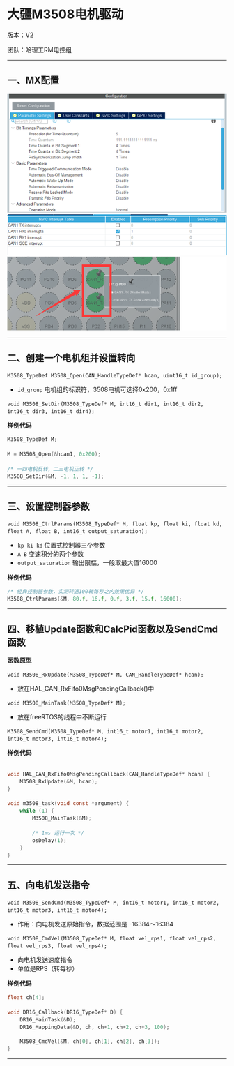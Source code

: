 # 大疆M3508电机驱动

版本：V2

团队：哈理工RM电控组

---

## 一、MX配置

![img1](https://github.com/RainFromCN/rm_aboard_driver/blob/master/M3508/img1.png)
![img2](https://github.com/RainFromCN/rm_aboard_driver/blob/master/M3508/img2.png)
![img3](https://github.com/RainFromCN/rm_aboard_driver/blob/master/M3508/img3.png)

---

## 二、创建一个电机组并设置转向

`M3508_TypeDef M3508_Open(CAN_HandleTypeDef* hcan, uint16_t id_group);`

- `id_group` 电机组的标识符，3508电机可选择0x200，0x1ff

`void M3508_SetDir(M3508_TypeDef* M, int16_t dir1, int16_t dir2, int16_t dir3, int16_t dir4);`

**样例代码**
```c
M3508_TypeDef M;

M = M3508_Open(&hcan1, 0x200);

/* 一四电机反转，二三电机正转 */
M3508_SetDir(&M, -1, 1, 1, -1);
```

---

## 三、设置控制器参数

`void M3508_CtrlParams(M3508_TypeDef* M, float kp, float ki, float kd, float A, float B, int16_t output_saturation);`

- `kp ki kd` 位置式控制器三个参数
- `A B` 变速积分的两个参数
- `output_saturation` 输出限幅，一般取最大值16000

**样例代码**
```c
/* 经典控制器参数，实测转速100转每秒之内效果优异 */
M3508_CtrlParams(&M, 80.f, 16.f, 0.f, 3.f, 15.f, 16000);
```

---

## 四、移植Update函数和CalcPid函数以及SendCmd函数



**函数原型**

`void M3508_RxUpdate(M3508_TypeDef* M, CAN_HandleTypeDef* hcan);`

- 放在HAL_CAN_RxFifo0MsgPendingCallback()中

`void M3508_MainTask(M3508_TypeDef* M);`

- 放在freeRTOS的线程中不断运行

`M3508_SendCmd(M3508_TypeDef* M, int16_t motor1, int16_t motor2, int16_t motor3, int16_t motor4);`

**样例代码**
```c

void HAL_CAN_RxFifo0MsgPendingCallback(CAN_HandleTypeDef* hcan) {
    M3508_RxUpdate(&M, hcan);
}

void m3508_task(void const *argument) {
    while (1) {
        M3508_MainTask(&M);

        /* 1ms 运行一次 */
        osDelay(1);
    }
}
```

---

## 五、向电机发送指令

`void M3508_SendCmd(M3508_TypeDef* M, int16_t motor1, int16_t motor2, int16_t motor3, int16_t motor4);`

- 作用：向电机发送原始指令，数据范围是 -16384～16384

`void M3508_CmdVel(M3508_TypeDef* M, float vel_rps1, float vel_rps2, float vel_rps3, float vel_rps4);`

- 向电机发送速度指令
- 单位是RPS（转每秒）

**样例代码**
```c
float ch[4];

void DR16_Callback(DR16_TypeDef* D) {
    DR16_MainTask(&D);
    DR16_MappingData(&D, ch, ch+1, ch+2, ch+3, 100);

    M3508_CmdVel(&M, ch[0], ch[1], ch[2], ch[3]);
}
```

---

